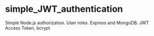 # simple_JWT_authentication
Simple Node.js authorization. User roles. Express and MongoDB. JWT Access Token, bcrypt
